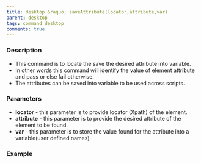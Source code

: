```yaml
---
title: desktop &raquo; saveAttribute(locator,attribute,var)
parent: desktop
tags: command desktop
comments: true
---
```


### Description

- This command is to locate the save the desired attribute into variable.
- In other words this command will identify the value of element attribute and pass or else fail otherwise.
- The attributes can be saved into variable to be used across scripts.

### Parameters

- **locator** - this parameter is to provide locator (Xpath) of the element.
- **attribute** - this parameter is to provide the desired attribute of the element to be found.
- **var** - this parameter is to store the value found for the attribute into a variable(user defined names)

### Example

